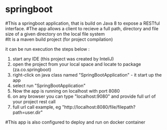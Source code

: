 # springboot
#This a springboot application, that is build on Java 8 to expose a RESTful interface.
#The app allows a client to recieve  a full path, directory and file size of a given directory on the local file system  
#It is a maven build project (for project compilation)

it can be run execution the steps below :

1. start any IDE (this project was created by InteliJ)
2. open the project from your local space and locate to package (za.co.springboot)
3. right-click on java class named "SpringBootApplication" - it start up the app
4. select run "SpringBootApplication" 
5. Now the app is running on localhost with port 8080
6. on any browser you can type "localhost:9080" and provide full url of your project rest call
7. full url call example, eg "http://localhost:8080/file/filepath?path=user.dir"


#This app is also configured to deploy and run on docker container
